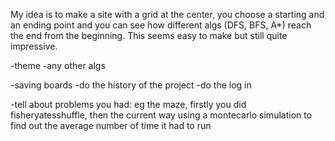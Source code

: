 My idea is to make a site with a grid at the center, you choose a starting and an ending point and you can see how different algs (DFS, BFS, A*) reach the end from the beginning. This seems easy to make but still quite impressive.

-theme
-any other algs

-saving boards 
-do the history of the project
-do the log in 

-tell about problems you had: eg the maze, firstly you did fisheryatesshuffle, then the current way using a montecarlo simulation to find out the average number of time it had to run 
